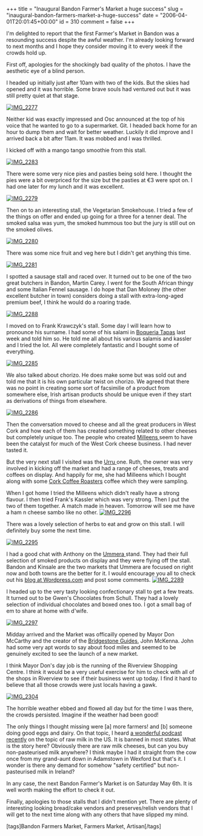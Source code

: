 +++
title = "Inaugural Bandon Farmer's Market a huge success"
slug = "inaugural-bandon-farmers-market-a-huge-success"
date = "2006-04-01T20:01:45+00:00"
id = 310
comment = false
+++

I'm delighted to report that the first Farmer's Market in Bandon was a resounding success despite the awful weather. I'm already looking forward to next months and I hope they consider moving it to every week if the crowds hold up.

First off, apologies for the shockingly bad quality of the photos. I have the aesthetic eye of a blind person.

I headed up initially just after 10am with two of the kids. But the skies had opened and it was horrible. Some brave souls had ventured out but it was still pretty quiet at that stage.

[![IMG_2277](http://static.flickr.com/44/121243937_b7ac2cdae3_m.jpg)](http://www.flickr.com/photos/bandon1/121243937/ "Photo Sharing")

Neither kid was exactly impressed and Osc announced at the top of his voice that he wanted to go to a supermarket. Git. I headed back home for an hour to dump them and wait for better weather. Luckily it did improve and I arrived back a bit after 11am. It was mobbed and I was thrilled.

I kicked off with a mango tango smoothie from this stall.

[![IMG_2283](http://static.flickr.com/42/121244249_e1299a4554_m.jpg)](http://www.flickr.com/photos/bandon1/121244249/ "Photo Sharing")

There were some very nice pies and pasties being sold here. I thought the pies were a bit overpriced for the size but the pasties at €3 were spot on. I had one later for my lunch and it was excellent.

[![IMG_2279](http://static.flickr.com/45/121244030_0164b7505f_m.jpg)](http://www.flickr.com/photos/bandon1/121244030/ "Photo Sharing")

Then on to an interesting stall, the Vegetarian Smokehouse. I tried a few of the things on offer and ended up going for a three for a tenner deal. The smoked salsa was yum, the smoked hummous too but the jury is still out on the smoked olives.

[![IMG_2280](http://static.flickr.com/50/121244093_9f8c5999b4_m.jpg)](http://www.flickr.com/photos/bandon1/121244093/ "Photo Sharing")

There was some nice fruit and veg here but I didn't get anything this time.

[![IMG_2281](http://static.flickr.com/29/121244133_669e9ce5ef_m.jpg)](http://www.flickr.com/photos/bandon1/121244133/ "Photo Sharing")

I spotted a sausage stall and raced over. It turned out to be one of the two great butchers in Bandon, Martin Carey. I went for the South African thingy and some Italian Fennel sausage. I do hope that Dan Moloney (the other excellent butcher in town) considers doing a stall with extra-long-aged premium beef, I think he would do a roaring trade.

[![IMG_2288](http://static.flickr.com/6/121244514_4ec6cf4c4f_m.jpg)](http://www.flickr.com/photos/bandon1/121244514/ "Photo Sharing")

I moved on to Frank Krawczyk's stall. Some day I will learn how to pronounce his surname. I had some of his salami in [Boqueria Tapas](http://www.boqueriasixbridgest.com/) last week and told him so. He told me all about his various salamis and kassler and I tried the lot. All were completely fantastic and I bought some of everything.

[![IMG_2285](http://static.flickr.com/33/121244340_aef0e664ac_m.jpg)](http://www.flickr.com/photos/bandon1/121244340/ "Photo Sharing")

We also talked about chorizo. He does make some but was sold out and told me that it is his own particular twist on chorizo. We agreed that there was no point in creating some sort of facsimilie of a product from somewhere else, Irish artisan products should be unique even if they start as derivations of things from elsewhere.

[![IMG_2286](http://static.flickr.com/32/121244387_81d705b6ed_m.jpg)](http://www.flickr.com/photos/bandon1/121244387/ "Photo Sharing")

Then the conversation moved to cheese and all the great producers in West Cork and how each of them has created something related to other cheeses but completely unique too. The people who created [Milleens ](http://www.milleenscheese.com/)seem to have been the catalyst for much of the West Cork cheese business. I had never tasted it.

But the very next stall I visited was the [Urru ](http://www.urru.ie/)one. Ruth, the owner was very involved in kicking off the market and had a range of cheeses, treats and coffees on display. And happily for me, she had Milleens which I bought along with some [Cork Coffee Roasters](http://www.corkcoffee.com/) coffee which they were sampling.

When I got home I tried the Milleens which didn't really have a strong flavour. I then tried Frank's Kassler which was very strong. Then I put the two of them together. A match made in heaven. Tomorrow will see me have a ham n cheese sambo like no other.
[![IMG_2296](http://static.flickr.com/29/121244817_5e97be9433_m.jpg)](http://www.flickr.com/photos/bandon1/121244817/ "Photo Sharing")

There was a lovely selection of herbs to eat and grow on this stall. I will definitely buy some the next time.

[![IMG_2295](http://static.flickr.com/47/121244751_ea435133f8_m.jpg)](http://www.flickr.com/photos/bandon1/121244751/ "Photo Sharing")

I had a good chat with Anthony on the [Ummera ](http://www.ummera.com/)stand. They had their full selection of smoked products on display and they were flying off the stall. Bandon and Kinsale are the two markets that Ummera are focused on right now and both towns are the better for it. I would encourage you all to check out his [blog at Wordpress.com](http://ummera.wordpress.com/) and post some comments.
[![IMG_2289](http://static.flickr.com/30/121244591_b28c932836_m.jpg)](http://www.flickr.com/photos/bandon1/121244591/ "Photo Sharing")

I headed up to the very tasty looking confectionary stall to get a few treats. It turned out to be Gwen's Chocolates from Schull. They had a lovely selection of individual chocolates and boxed ones too. I got a small bag of em to share at home with d'wife.

[![IMG_2297](http://static.flickr.com/41/121244884_1a0b709185_m.jpg)](http://www.flickr.com/photos/bandon1/121244884/ "Photo Sharing")

Midday arrived and the Market was officailly opened by Mayor Don McCarthy and the creator of the [Bridgestone Guides](http://www.bestofbridgestone.com/index.shtml), John McKenna. John had some very apt words to say about food miles and seemed to be genuinely excited to see the launch of a new market.

I think Mayor Don's day job is the running of the Riverview Shopping Centre. I think it would be a very useful exercise for him to check with all of the shops in Riverview to see if their business went up today. I find it hard to believe that all those crowds were just locals having a gawk.

[![IMG_2304](http://static.flickr.com/52/121243738_9c1cb08da3_m.jpg)](http://www.flickr.com/photos/bandon1/121243738/ "Photo Sharing")

The horrible weather ebbed and flowed all day but for the time I was there, the crowds persisted. Imagine if the weather had been good!

The only things I thought missing were [a] more farmers! and [b] someone doing good eggs and dairy. On that topic, I heard [a wonderful podcast recently](http://www.restaurantguysradio.com/sle/rg/content/shows/index.asp?show_id=157) on the topic of raw milk in the US. It is banned in most states. What is the story here? Obviously there are raw milk cheeses, but can you buy non-pasteurised milk anywhere? I think maybe I had it straight from the cow once from my grand-aunt down in Adamstown in Wexford but that's it. I wonder is there any demand for somehow "safety certified" but non-pasteurised milk in Ireland?

In any case, the next Bandon Farmer's Market is on  Saturday May 6th. It is well worth making the effort to check it out.

Finally, apologies to those stalls that I didn't mention yet. There are plenty of interesting looking bread/cake vendors and preserves/relish vendors that I will get to the next time along with any others that have slipped my mind.

[tags]Bandon Farmers Market, Farmers Market, Artisan[/tags]
